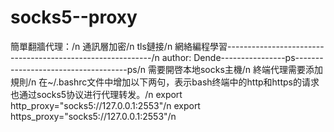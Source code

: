 # socks5--proxy

簡單翻牆代理：/n
通訊層加密/n
tls鏈接/n
網絡編程學習-----------------------------------------------------------/n
author: Dende----------------ps------------------------------------ps/n
需要開啓本地socks主機/n
終端代理需要添加規則/n
在~/.bashrc文件中增加以下两句，表示bash终端中的http和https的请求也通过socks5协议进行代理转发。/n
export http_proxy="socks5://127.0.0.1:2553"/n
export https_proxy="socks5://127.0.0.1:2553"/n
